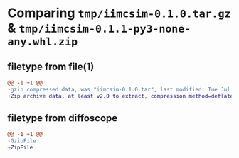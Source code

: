 # Comparing `tmp/iimcsim-0.1.0.tar.gz` & `tmp/iimcsim-0.1.1-py3-none-any.whl.zip`

## filetype from file(1)

```diff
@@ -1 +1 @@
-gzip compressed data, was "iimcsim-0.1.0.tar", last modified: Tue Jul 18 20:04:16 2023, max compression
+Zip archive data, at least v2.0 to extract, compression method=deflate
```

## filetype from diffoscope

```diff
@@ -1 +1 @@
-GzipFile
+ZipFile
```

